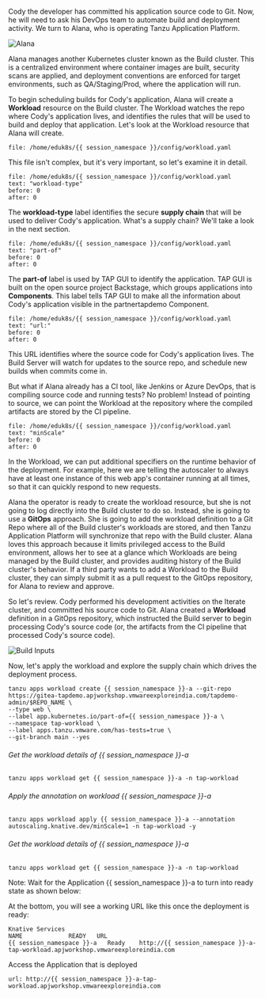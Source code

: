 Cody the developer has committed his application source code to Git. Now, he will need to ask his DevOps team to automate build and deployment activity. We turn to Alana, who is operating Tanzu Application Platform.

![Alana](images/alana.png)

Alana manages another Kubernetes cluster known as the Build cluster. This is a centralized environment where container images are built, security scans are applied, and deployment conventions are enforced for target environments, such as QA/Staging/Prod, where the application will run.

To begin scheduling builds for Cody's application, Alana will create a **Workload** resource on the Build cluster. The Workload watches the repo where Cody's application lives, and identifies the rules that will be used to build and deploy that application. Let's look at the Workload resource that Alana will create.

```editor:open-file
file: /home/eduk8s/{{ session_namespace }}/config/workload.yaml
```

This file isn't complex, but it's very important, so let's examine it in detail.

```editor:select-matching-text
file: /home/eduk8s/{{ session_namespace }}/config/workload.yaml
text: "workload-type"
before: 0
after: 0
```

The **workload-type** label identifies the secure **supply chain** that will be used to deliver Cody's application. What's a supply chain? We'll take a look in the next section.

```editor:select-matching-text
file: /home/eduk8s/{{ session_namespace }}/config/workload.yaml
text: "part-of"
before: 0
after: 0
```

The **part-of** label is used by TAP GUI to identify the application. TAP GUI is built on the open source project Backstage, which groups applications into **Components**. This label tells TAP GUI to make all the information about Cody's application visible in the partnertapdemo Component.

```editor:select-matching-text
file: /home/eduk8s/{{ session_namespace }}/config/workload.yaml
text: "url:"
before: 0
after: 0
```

This URL identifies where the source code for Cody's application lives. The Build Server will watch for updates to the source repo, and schedule new builds when commits come in.

But what if Alana already has a CI tool, like Jenkins or Azure DevOps, that is compiling source code and running tests? No problem! Instead of pointing to source, we can point the Workload at the repository where the compiled artifacts are stored by the CI pipeline.

```editor:select-matching-text
file: /home/eduk8s/{{ session_namespace }}/config/workload.yaml
text: "minScale"
before: 0
after: 0
```

In the Workload, we can put additional specifiers on the runtime behavior of the deployment. For example, here we are telling the autoscaler to always have at least one instance of this web app's container running at all times, so that it can quickly respond to new requests.

Alana the operator is ready to create the workload resource, but she is not going to log directly into the Build cluster to do so. Instead, she is going to use a **GitOps** approach. She is going to add the workload definition to a Git Repo where all of the Build cluster's workloads are stored, and then Tanzu Application Platform will synchronize that repo with the Build cluster. Alana loves this approach because it limits privileged access to the Build environment, allows her to see at a glance which Workloads are being managed by the Build cluster, and provides auditing history of the Build cluster's behavior. If a third party wants to add a Workload to the Build cluster, they can simply submit it as a pull request to the GitOps repository, for Alana to review and approve.

So let's review. Cody performed his development activities on the Iterate cluster, and committed his source code to Git. Alana created a **Workload** definition in a GitOps repository, which instructed the Build server to begin processing Cody's source code (or, the artifacts from the CI pipeline that processed Cody's source code).

![Build Inputs](images/build-inputs.png)


Now, let's apply the workload and explore the supply chain which drives the deployment process.

```execute-1 
tanzu apps workload create {{ session_namespace }}-a --git-repo https://gitea-tapdemo.apjworkshop.vmwareexploreindia.com/tapdemo-admin/$REPO_NAME \
--type web \
--label app.kubernetes.io/part-of={{ session_namespace }}-a \
--namespace tap-workload \
--label apps.tanzu.vmware.com/has-tests=true \
--git-branch main --yes
```

###### Get the workload details of {{ session_namespace }}-a

```execute-2 
tanzu apps workload get {{ session_namespace }}-a -n tap-workload
```

###### Apply the annotation on workload {{ session_namespace }}-a 

```execute
tanzu apps workload apply {{ session_namespace }}-a --annotation autoscaling.knative.dev/minScale=1 -n tap-workload -y
```

###### Get the workload details of {{ session_namespace }}-a

```execute-2 
tanzu apps workload get {{ session_namespace }}-a -n tap-workload
```

Note: Wait for the Application {{ session_namespace }}-a to turn into ready state as shown below: 

At the bottom, you will see a working URL like this once the deployment is ready:

```
Knative Services
NAME             READY   URL
{{ session_namespace }}-a   Ready    http://{{ session_namespace }}-a-tap-workload.apjworkshop.vmwareexploreindia.com
```

Access the Application that is deployed

```dashboard:open-url
url: http://{{ session_namespace }}-a-tap-workload.apjworkshop.vmwareexploreindia.com
```
